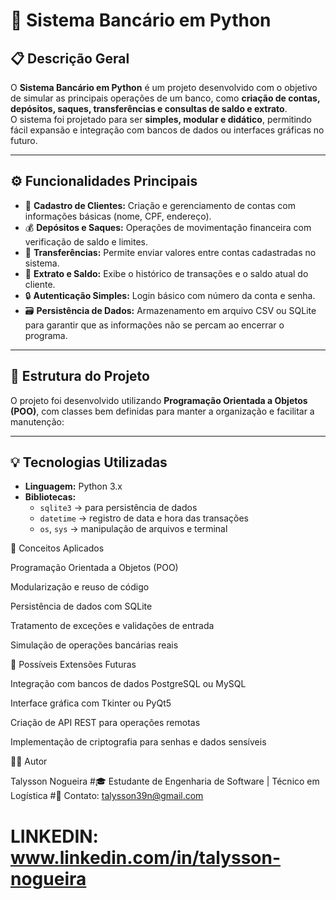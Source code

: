 # 🏦 Sistema Bancário em Python

## 📋 Descrição Geral  
O **Sistema Bancário em Python** é um projeto desenvolvido com o objetivo de simular as principais operações de um banco, como **criação de contas, depósitos, saques, transferências e consultas de saldo e extrato**.  
O sistema foi projetado para ser **simples, modular e didático**, permitindo fácil expansão e integração com bancos de dados ou interfaces gráficas no futuro.

---

## ⚙️ Funcionalidades Principais  
- 👤 **Cadastro de Clientes:** Criação e gerenciamento de contas com informações básicas (nome, CPF, endereço).  
- 💰 **Depósitos e Saques:** Operações de movimentação financeira com verificação de saldo e limites.  
- 🔁 **Transferências:** Permite enviar valores entre contas cadastradas no sistema.  
- 📄 **Extrato e Saldo:** Exibe o histórico de transações e o saldo atual do cliente.  
- 🔒 **Autenticação Simples:** Login básico com número da conta e senha.  
- 🗃️ **Persistência de Dados:** Armazenamento em arquivo CSV ou SQLite para garantir que as informações não se percam ao encerrar o programa.  

---

## 🧩 Estrutura do Projeto  
O projeto foi desenvolvido utilizando **Programação Orientada a Objetos (POO)**, com classes bem definidas para manter a organização e facilitar a manutenção:  

---

## 💡 Tecnologias Utilizadas  
- **Linguagem:** Python 3.x  
- **Bibliotecas:**  
  - `sqlite3` → para persistência de dados  
  - `datetime` → registro de data e hora das transações  
  - `os`, `sys` → manipulação de arquivos e terminal  

🧠 Conceitos Aplicados

Programação Orientada a Objetos (POO)

Modularização e reuso de código

Persistência de dados com SQLite

Tratamento de exceções e validações de entrada

Simulação de operações bancárias reais

🔮 Possíveis Extensões Futuras

Integração com bancos de dados PostgreSQL ou MySQL

Interface gráfica com Tkinter ou PyQt5

Criação de API REST para operações remotas

Implementação de criptografia para senhas e dados sensíveis

🧑‍💻 Autor

Talysson Nogueira
#🎓 Estudante de Engenharia de Software | Técnico em Logística
#📧 Contato: talysson39n@gmail.com
# LINKEDIN: www.linkedin.com/in/talysson-nogueira
